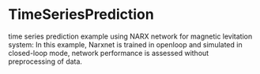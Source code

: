 # TimeSeriesPrediction
time series prediction example using NARX network for magnetic levitation system:
In this example,  Narxnet is trained in openloop and simulated in closed-loop mode, network performance is assessed without preprocessing of data. 
